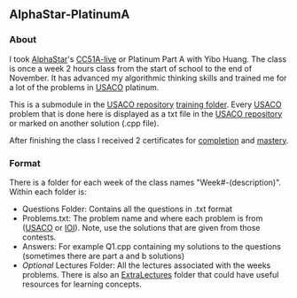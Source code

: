 ## AlphaStar-PlatinumA

### About
I took [AlphaStar](https://alphastar.academy/)'s [CC51A-live](https://alphastar.academy/online/cs/springaccelerated/) or Platinum Part A with Yibo Huang. The class is once a week 2 hours class from the start of school to the end of November. It has advanced my algorithmic thinking skills and trained me for a lot of the problems in [USACO](http://usaco.org/) platinum.

This is a submodule in the [USACO repository](https://github.com/asubramanian08/USACO) [training folder](https://github.com/asubramanian08/USACO/tree/master/Training). Every [USACO](http://usaco.org/) problem that is done here is displayed as a txt file in the [USACO repository](https://github.com/asubramanian08/USACO) or marked on another solution (.cpp file).

After finishing the class I received 2 certificates for [completion](https://github.com/asubramanian08/AlphaStar-PlatinumA/blob/master/Certificate_of_Completion.pdf) and [mastery](https://github.com/asubramanian08/AlphaStar-PlatinumA/blob/master/Certificate_of_Mastery.pdf).

### Format
There is a folder for each week of the class names "Week#-(description)". Within each folder is:
* Questions Folder: Contains all the questions in .txt format
* Problems.txt: The problem name and where each problem is from ([USACO](http://usaco.org/) or [IOI](https://ioinformatics.org/)). Note, use the solutions that are given from those contests.
* Answers: For example Q1.cpp containing my solutions to the questions (sometimes there are part a and b solutions)
* _Optional_ Lectures Folder: All the lectures associated with the weeks problems. There is also an [ExtraLectures](https://github.com/asubramanian08/AlphaStar-PlatinumA/tree/master/ExtraLectures) folder that could have useful resources for learning concepts.